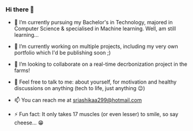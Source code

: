 ### Hi there 👋

- 🌱 I’m currently pursuing my Bachelor's in Technology, majored in Computer Science & specialised in Machine learning. Well, am still learning...

- 🔭 I’m currently working on multiple projects, including my very own portfolio which I'd be publishing soon ;)

- 👯 I’m looking to collaborate on a real-time decrbonization project in the farms!

- 💬 Feel free to talk to me: about yourself, for motivation and healthy discussions on anything (tech to life, just anything 😉)

- 📫 You can reach me at sriashikaa299@hotmail.com

- ⚡ Fun fact: It only takes 17 muscles (or even lesser) to smile, so say cheese... 😁
